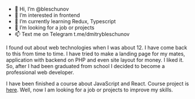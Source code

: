 - 👋 Hi, I’m @bleschunov
- 👀 I’m interested in frontend
- 🌱 I’m currently learning Redux, Typescript
- 💞️ I’m looking for a job or projects
- 📫 Text me on Telegram t.me/dmitrybleschunov

I found out about web technologies when I was about 12. I have come back to this from time to time. I have tried
to make a landing page for my mates, application with backend on PHP and even site layout for money. I liked it. So, after I had been graduated from
school I decided to become a professional web developer. 

I have been finished a course about JavaScript and React. Course project is [here](https://github.com/bleschunov/marvel). Well, now I am looking for a
job or projects to improve my skills.
